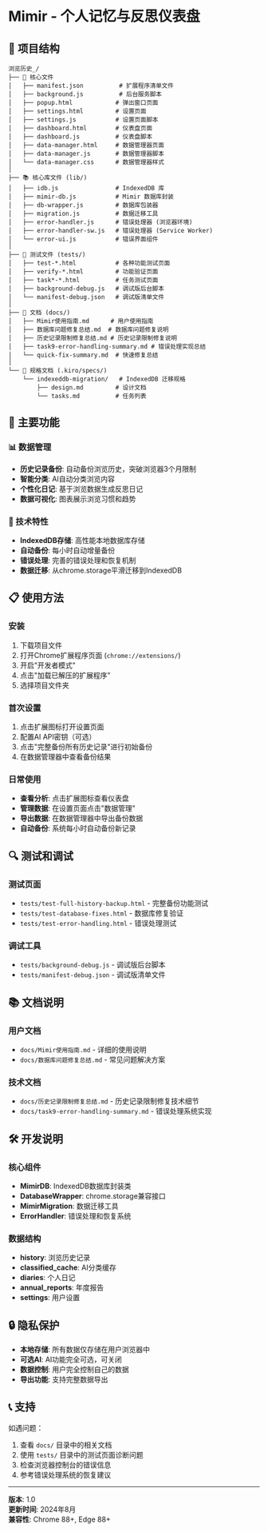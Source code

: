 # Mimir - 个人记忆与反思仪表盘

## 📁 项目结构

```
浏览历史_/
├── 📄 核心文件
│   ├── manifest.json          # 扩展程序清单文件
│   ├── background.js          # 后台服务脚本
│   ├── popup.html            # 弹出窗口页面
│   ├── settings.html         # 设置页面
│   ├── settings.js           # 设置页面脚本
│   ├── dashboard.html        # 仪表盘页面
│   ├── dashboard.js          # 仪表盘脚本
│   ├── data-manager.html     # 数据管理器页面
│   ├── data-manager.js       # 数据管理器脚本
│   └── data-manager.css      # 数据管理器样式
│
├── 📚 核心库文件 (lib/)
│   ├── idb.js                # IndexedDB 库
│   ├── mimir-db.js           # Mimir 数据库封装
│   ├── db-wrapper.js         # 数据库包装器
│   ├── migration.js          # 数据迁移工具
│   ├── error-handler.js      # 错误处理器 (浏览器环境)
│   ├── error-handler-sw.js   # 错误处理器 (Service Worker)
│   └── error-ui.js           # 错误界面组件
│
├── 🧪 测试文件 (tests/)
│   ├── test-*.html           # 各种功能测试页面
│   ├── verify-*.html         # 功能验证页面
│   ├── task*-*.html          # 任务测试页面
│   ├── background-debug.js   # 调试版后台脚本
│   └── manifest-debug.json   # 调试版清单文件
│
├── 📖 文档 (docs/)
│   ├── Mimir使用指南.md      # 用户使用指南
│   ├── 数据库问题修复总结.md  # 数据库问题修复说明
│   ├── 历史记录限制修复总结.md # 历史记录限制修复说明
│   ├── task9-error-handling-summary.md # 错误处理实现总结
│   └── quick-fix-summary.md  # 快速修复总结
│
└── 🔧 规格文档 (.kiro/specs/)
    └── indexeddb-migration/   # IndexedDB 迁移规格
        ├── design.md         # 设计文档
        └── tasks.md          # 任务列表
```

## 🚀 主要功能

### 📊 数据管理
- **历史记录备份**: 自动备份浏览历史，突破浏览器3个月限制
- **智能分类**: AI自动分类浏览内容
- **个性化日记**: 基于浏览数据生成反思日记
- **数据可视化**: 图表展示浏览习惯和趋势

### 🔧 技术特性
- **IndexedDB存储**: 高性能本地数据库存储
- **自动备份**: 每小时自动增量备份
- **错误处理**: 完善的错误处理和恢复机制
- **数据迁移**: 从chrome.storage平滑迁移到IndexedDB

## 📋 使用方法

### 安装
1. 下载项目文件
2. 打开Chrome扩展程序页面 (`chrome://extensions/`)
3. 开启"开发者模式"
4. 点击"加载已解压的扩展程序"
5. 选择项目文件夹

### 首次设置
1. 点击扩展图标打开设置页面
2. 配置AI API密钥（可选）
3. 点击"完整备份所有历史记录"进行初始备份
4. 在数据管理器中查看备份结果

### 日常使用
- **查看分析**: 点击扩展图标查看仪表盘
- **管理数据**: 在设置页面点击"数据管理"
- **导出数据**: 在数据管理器中导出备份数据
- **自动备份**: 系统每小时自动备份新记录

## 🔍 测试和调试

### 测试页面
- `tests/test-full-history-backup.html` - 完整备份功能测试
- `tests/test-database-fixes.html` - 数据库修复验证
- `tests/test-error-handling.html` - 错误处理测试

### 调试工具
- `tests/background-debug.js` - 调试版后台脚本
- `tests/manifest-debug.json` - 调试版清单文件

## 📚 文档说明

### 用户文档
- `docs/Mimir使用指南.md` - 详细的使用说明
- `docs/数据库问题修复总结.md` - 常见问题解决方案

### 技术文档
- `docs/历史记录限制修复总结.md` - 历史记录限制修复技术细节
- `docs/task9-error-handling-summary.md` - 错误处理系统实现

## 🛠️ 开发说明

### 核心组件
- **MimirDB**: IndexedDB数据库封装类
- **DatabaseWrapper**: chrome.storage兼容接口
- **MimirMigration**: 数据迁移工具
- **ErrorHandler**: 错误处理和恢复系统

### 数据结构
- **history**: 浏览历史记录
- **classified_cache**: AI分类缓存
- **diaries**: 个人日记
- **annual_reports**: 年度报告
- **settings**: 用户设置

## 🔒 隐私保护

- **本地存储**: 所有数据仅存储在用户浏览器中
- **可选AI**: AI功能完全可选，可关闭
- **数据控制**: 用户完全控制自己的数据
- **导出功能**: 支持完整数据导出

## 📞 支持

如遇问题：
1. 查看 `docs/` 目录中的相关文档
2. 使用 `tests/` 目录中的测试页面诊断问题
3. 检查浏览器控制台的错误信息
4. 参考错误处理系统的恢复建议

---

**版本**: 1.0  
**更新时间**: 2024年8月  
**兼容性**: Chrome 88+, Edge 88+